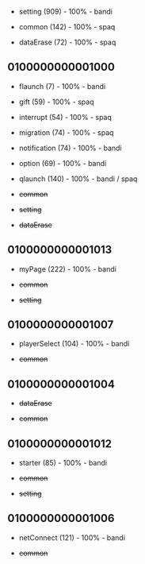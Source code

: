 * setting (909) - 100% - bandi

* common (142) - 100% - spaq

* dataErase (72) - 100% - spaq

## 0100000000001000

* flaunch (7) - 100% - bandi

* gift (59) - 100% - spaq

* interrupt (54) - 100% - spaq

* migration (74) - 100% - spaq

* notification (74) - 100% - bandi

* option (69) - 100% - bandi

* qlaunch (140) - 100% - bandi / spaq

* ~~common~~

* ~~setting~~

* ~~dataErase~~

## 0100000000001013

* myPage (222) - 100% - bandi

* ~~common~~

* ~~setting~~

## 0100000000001007

* playerSelect (104) - 100% - bandi

* ~~common~~

## 0100000000001004

* ~~dataErase~~

* ~~common~~

## 0100000000001012

* starter (85) - 100% - bandi

* ~~common~~

* ~~setting~~

## 0100000000001006

* netConnect (121) - 100% - bandi

* ~~common~~
